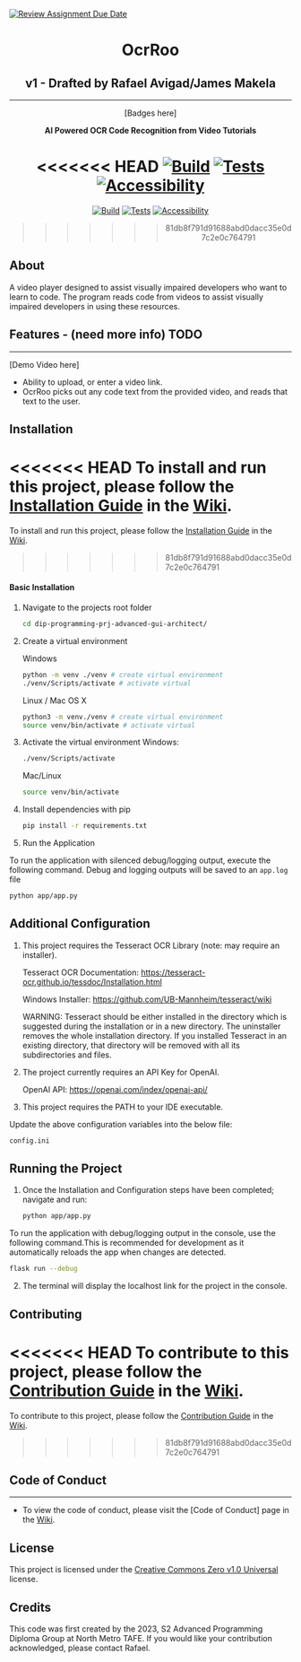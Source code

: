 [![Review Assignment Due Date](https://classroom.github.com/assets/deadline-readme-button-24ddc0f5d75046c5622901739e7c5dd533143b0c8e959d652212380cedb1ea36.svg)](https://classroom.github.com/a/SCA-edx6)

<div align="center">

# OcrRoo

## v1 - Drafted by Rafael Avigad/James Makela

---

[Badges here]

**AI Powered OCR Code Recognition from Video Tutorials**

<<<<<<< HEAD
[![Build](https://github.com/NM-TAFE/project-advanced-ui-development-team-mental-capacity/actions/workflows/build.yml/badge.svg)](https://github.com/NM-TAFE/dip-programming-prj-advanced-gui-architect/actions/workflows/build.yml)
[![Tests](https://github.com/NM-TAFE/project-advanced-ui-development-team-mental-capacity/actions/workflows/tests.yml/badge.svg)](https://github.com/NM-TAFE/dip-programming-prj-advanced-gui-architect/actions/workflows/tests.yml)
[![Accessibility](https://github.com/NM-TAFE/project-advanced-ui-development-team-mental-capacity/actions/workflows/accesibility.yml/badge.svg)](https://github.com/NM-TAFE/dip-programming-prj-advanced-gui-architect/actions/workflows/accesibility.yml)
=======
[![Build](https://github.com/NM-TAFE/dip-project-ocrroo/actions/workflows/build.yml/badge.svg)](https://github.com/NM-TAFE/project-advanced-ui-development-team-mental-capacity/actions/workflows/build.yml)
[![Tests](https://github.com/NM-TAFE/dip-project-ocrroo/actions/workflows/tests.yml/badge.svg)](https://github.com/NM-TAFE/project-advanced-ui-development-team-mental-capacity/actions/workflows/tests.yml)
[![Accessibility](https://github.com/NM-TAFE/dip-project-ocrroo/actions/workflows/accesibility.yml/badge.svg)](https://github.com/NM-TAFE/dip-project-ocrroo/actions/workflows/accesibility.yml)
>>>>>>> 81db8f791d91688abd0dacc35e0d7c2e0c764791

</div>

## About

A video player designed to assist visually impaired developers who want to learn to code.
The program reads code from videos to assist visually impaired developers in using these resources.

## Features - (need more info) TODO

---

[Demo Video here]

- Ability to upload, or enter a video link.
- OcrRoo picks out any code text from the provided video, and reads that text to the user.

## Installation

<<<<<<< HEAD
To install and run this project, please follow the [Installation Guide](https://github.com/NM-TAFE/dip-programming-prj-advanced-gui-architect/wiki/Installation-Guide)
in the [Wiki](https://github.com/NM-TAFE/dip-programming-prj-advanced-gui-architect/wiki).
=======
To install and run this project, please follow the [Installation Guide](https://github.com/NM-TAFE/dip-project-ocrroo/wiki/Installation-Guide)
in the [Wiki](https://github.com/NM-TAFE/dip-project-ocrroo/wiki).
>>>>>>> 81db8f791d91688abd0dacc35e0d7c2e0c764791

#### Basic Installation

1. Navigate to the projects root folder

   ```bash
   cd dip-programming-prj-advanced-gui-architect/
   ```
   
2. Create a virtual environment

   Windows

   ```bash
   python -m venv ./venv # create virtual environment
   ./venv/Scripts/activate # activate virtual
   ```
   
   Linux / Mac OS X
   
   ```bash
   python3 -m venv./venv # create virtual environment
   source venv/bin/activate # activate virtual
   ```

3. Activate the virtual environment
   Windows:

   ```bash
   ./venv/Scripts/activate
   ```

   Mac/Linux

   ```bash
   source venv/bin/activate
   ```

4. Install dependencies with pip

   ```bash
   pip install -r requirements.txt
   ```
   
5. Run the Application

To run the application with silenced debug/logging output, execute the following command. Debug and logging outputs will be saved to an `app.log` file

   ```bash
   python app/app.py
   ```

## Additional Configuration

1. This project requires the Tesseract OCR Library (note: may require an installer).

   Tesseract OCR Documentation: https://tesseract-ocr.github.io/tessdoc/Installation.html
   
   Windows Installer: https://github.com/UB-Mannheim/tesseract/wiki
   
   WARNING: Tesseract should be either installed in the directory which is suggested during the installation or in a 
   new directory. The uninstaller removes the whole installation directory. If you installed Tesseract in an existing 
   directory, that directory will be removed with all its subdirectories and files.

2. The project currently requires an API Key for OpenAI.

   OpenAI API: https://openai.com/index/openai-api/

3. This project requires the PATH to your IDE executable. 

Update the above configuration variables into the below file:

   ```bash
   config.ini
   ```

## Running the Project

1. Once the Installation and Configuration steps have been completed; navigate and run:
   ```bash
   python app/app.py
   ```
   
To run the application with debug/logging output in the console, use the following command.This is recommended for development as it automatically reloads the app when changes are detected.

   ```bash
   flask run --debug
   ```

2. The terminal will display the localhost link for the project in the console.

## Contributing

<<<<<<< HEAD
To contribute to this project, please follow the [Contribution Guide](https://github.com/NM-TAFE/dip-programming-prj-advanced-gui-architect/wiki/Contributor's-Guide)
in the [Wiki](https://github.com/NM-TAFE/dip-programming-prj-advanced-gui-architect/wiki).
=======
To contribute to this project, please follow the [Contribution Guide](https://github.com/NM-TAFE/dip-project-ocrroo/wiki/wiki/Contribution-Guide)
in the [Wiki](https://github.com/NM-TAFE/dip-project-ocrroo/wiki).
>>>>>>> 81db8f791d91688abd0dacc35e0d7c2e0c764791

## Code of Conduct

---

- To view the code of conduct, please visit the [Code of Conduct] page in the [Wiki](https://github.com/NM-TAFE/dip-programming-prj-advanced-gui-architect/wiki).

## License

This project is licensed under the [Creative Commons Zero v1.0 Universal](LICENSE) license.

## Credits

This code was first created by the 2023, S2 Advanced Programming Diploma Group at North Metro TAFE. If you would like your contribution acknowledged, please contact Rafael.
